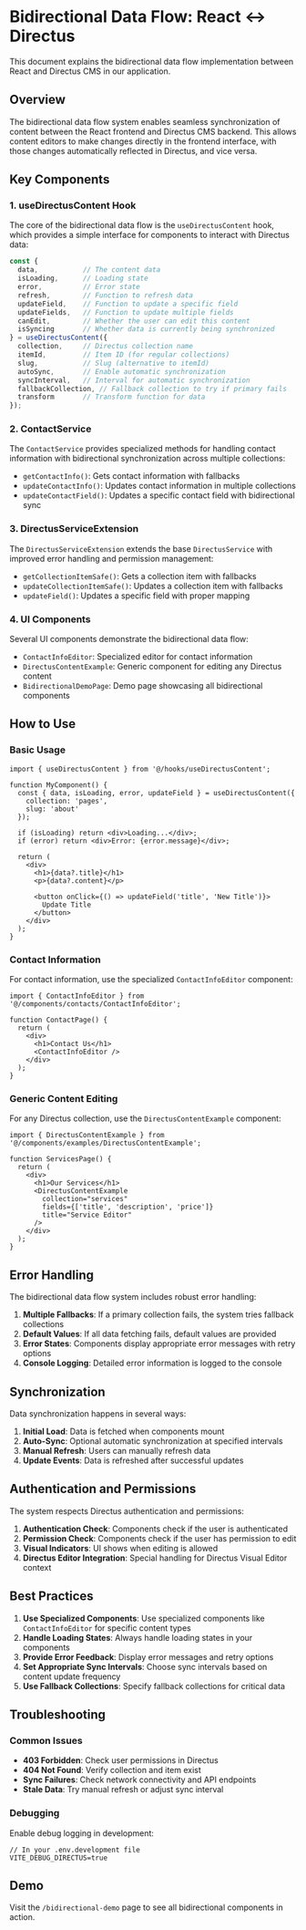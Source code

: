 # Bidirectional Data Flow: React ↔ Directus

This document explains the bidirectional data flow implementation between React and Directus CMS in our application.

## Overview

The bidirectional data flow system enables seamless synchronization of content between the React frontend and Directus CMS backend. This allows content editors to make changes directly in the frontend interface, with those changes automatically reflected in Directus, and vice versa.

## Key Components

### 1. useDirectusContent Hook

The core of the bidirectional data flow is the `useDirectusContent` hook, which provides a simple interface for components to interact with Directus data:

```typescript
const {
  data,           // The content data
  isLoading,      // Loading state
  error,          // Error state
  refresh,        // Function to refresh data
  updateField,    // Function to update a specific field
  updateFields,   // Function to update multiple fields
  canEdit,        // Whether the user can edit this content
  isSyncing       // Whether data is currently being synchronized
} = useDirectusContent({
  collection,     // Directus collection name
  itemId,         // Item ID (for regular collections)
  slug,           // Slug (alternative to itemId)
  autoSync,       // Enable automatic synchronization
  syncInterval,   // Interval for automatic synchronization
  fallbackCollection, // Fallback collection to try if primary fails
  transform       // Transform function for data
});
```

### 2. ContactService

The `ContactService` provides specialized methods for handling contact information with bidirectional synchronization across multiple collections:

- `getContactInfo()`: Gets contact information with fallbacks
- `updateContactInfo()`: Updates contact information in multiple collections
- `updateContactField()`: Updates a specific contact field with bidirectional sync

### 3. DirectusServiceExtension

The `DirectusServiceExtension` extends the base `DirectusService` with improved error handling and permission management:

- `getCollectionItemSafe()`: Gets a collection item with fallbacks
- `updateCollectionItemSafe()`: Updates a collection item with fallbacks
- `updateField()`: Updates a specific field with proper mapping

### 4. UI Components

Several UI components demonstrate the bidirectional data flow:

- `ContactInfoEditor`: Specialized editor for contact information
- `DirectusContentExample`: Generic component for editing any Directus content
- `BidirectionalDemoPage`: Demo page showcasing all bidirectional components

## How to Use

### Basic Usage

```tsx
import { useDirectusContent } from '@/hooks/useDirectusContent';

function MyComponent() {
  const { data, isLoading, error, updateField } = useDirectusContent({
    collection: 'pages',
    slug: 'about'
  });
  
  if (isLoading) return <div>Loading...</div>;
  if (error) return <div>Error: {error.message}</div>;
  
  return (
    <div>
      <h1>{data?.title}</h1>
      <p>{data?.content}</p>
      
      <button onClick={() => updateField('title', 'New Title')}>
        Update Title
      </button>
    </div>
  );
}
```

### Contact Information

For contact information, use the specialized `ContactInfoEditor` component:

```tsx
import { ContactInfoEditor } from '@/components/contacts/ContactInfoEditor';

function ContactPage() {
  return (
    <div>
      <h1>Contact Us</h1>
      <ContactInfoEditor />
    </div>
  );
}
```

### Generic Content Editing

For any Directus collection, use the `DirectusContentExample` component:

```tsx
import { DirectusContentExample } from '@/components/examples/DirectusContentExample';

function ServicesPage() {
  return (
    <div>
      <h1>Our Services</h1>
      <DirectusContentExample
        collection="services"
        fields={['title', 'description', 'price']}
        title="Service Editor"
      />
    </div>
  );
}
```

## Error Handling

The bidirectional data flow system includes robust error handling:

1. **Multiple Fallbacks**: If a primary collection fails, the system tries fallback collections
2. **Default Values**: If all data fetching fails, default values are provided
3. **Error States**: Components display appropriate error messages with retry options
4. **Console Logging**: Detailed error information is logged to the console

## Synchronization

Data synchronization happens in several ways:

1. **Initial Load**: Data is fetched when components mount
2. **Auto-Sync**: Optional automatic synchronization at specified intervals
3. **Manual Refresh**: Users can manually refresh data
4. **Update Events**: Data is refreshed after successful updates

## Authentication and Permissions

The system respects Directus authentication and permissions:

1. **Authentication Check**: Components check if the user is authenticated
2. **Permission Check**: Components check if the user has permission to edit
3. **Visual Indicators**: UI shows when editing is allowed
4. **Directus Editor Integration**: Special handling for Directus Visual Editor context

## Best Practices

1. **Use Specialized Components**: Use specialized components like `ContactInfoEditor` for specific content types
2. **Handle Loading States**: Always handle loading states in your components
3. **Provide Error Feedback**: Display error messages and retry options
4. **Set Appropriate Sync Intervals**: Choose sync intervals based on content update frequency
5. **Use Fallback Collections**: Specify fallback collections for critical data

## Troubleshooting

### Common Issues

- **403 Forbidden**: Check user permissions in Directus
- **404 Not Found**: Verify collection and item exist
- **Sync Failures**: Check network connectivity and API endpoints
- **Stale Data**: Try manual refresh or adjust sync interval

### Debugging

Enable debug logging in development:

```tsx
// In your .env.development file
VITE_DEBUG_DIRECTUS=true
```

## Demo

Visit the `/bidirectional-demo` page to see all bidirectional components in action.

